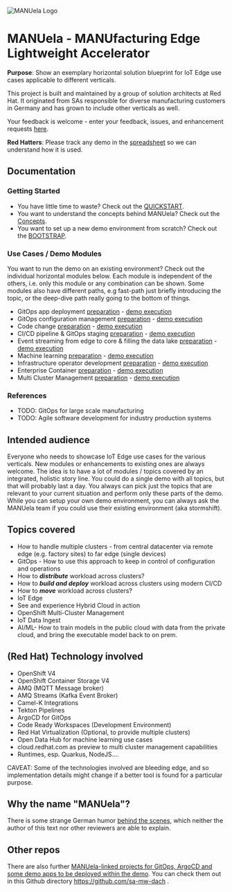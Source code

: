 ![MANUela Logo](./docs/images/logo.png)

# MANUela - MANUfacturing Edge Lightweight Accelerator

**Purpose**: Show an exemplary horizontal solution blueprint for IoT Edge use cases applicable to different verticals.

This project is built and maintained by a group of solution architects at Red Hat. It originated from SAs responsible for diverse manufacturing customers in Germany and has grown to include other verticals as well.

Your feedback is welcome - enter your feedback, issues, and enhancement requests [here](https://github.com/sa-mw-dach/manuela/issues).

**Red Hatters**: Please track any demo in the [spreadsheet](https://docs.google.com/spreadsheets/d/17846bqUPEbXUmJ2i6KUYJ_k0yiJWmVW4flhKb83WDA4/edit#gid=0) so we can understand how it is used.


## Documentation

### Getting Started
- You have little time to waste? Check out the [QUICKSTART](./docs/QUICKSTART.md).
- You want to understand the concepts behind MANUela? Check out the [Concepts](./docs/concepts.md).
- You want to set up a new demo environment from scratch? Check out the [BOOTSTRAP](./docs/BOOTSTRAP.md).

### Use Cases / Demo Modules
You want to run the demo on an existing environment? Check out the individual horizontal modules below. Each module is independent of the others, i.e. only this module or any combination can be shown. Some modules also have different paths, e.g fast-path just briefly introducing the topic, or the deep-dive path really going to the bottom of things.
- GitOps app deployment [preparation](./docs/module-app-deployment.md#Demo-preparation) - [demo execution](./docs/module-app-deployment.md#Demo-execution)
- GitOps configuration management [preparation](./docs/module-configuration-management.md#Demo-preparation) - [demo execution](./docs/module-configuration-management.md#Demo-execution)
- Code change [preparation](./docs/module-code-change.md#Demo-preparation) - [demo execution](./docs/module-code-change.md#demo-execution)
-  CI/CD pipeline & GitOps staging [preparation](./docs/module-ci-cd-pipeline.md#Demo-preparation) - [demo execution](./docs/module-ci-cd-pipeline.md#Demo-execution)
- Event streaming from edge to core & filling the data lake [preparation](./docs/module-event-streaming.md#Demo-preparation) - [demo execution](./docs/module-event-streaming.md#Demo-execution)
- Machine learning [preparation](./docs/module-machine-learning.md#Demo-preparation) - [demo execution](./docs/module-machine-learning.md#Demo-execution)
- Infrastructure operator development [preparation](./docs/module-infrastructure-operator-development.md#Demo-preparation) - [demo execution](./docs/module-infrastructure-operator-development.md#Demo-execution)
- Enterprise Container [preparation](./docs/module-enterprise-container.md#Demo-preparation) - [demo execution](./docs/module-enterprise-container.md#Demo-execution)
- Multi Cluster Management [preparation](./docs/module-multicluster.md#Demo-preparation) - [demo execution](./docs/module-multicluster.md#Demo-execution)

### References
- TODO: GitOps for large scale manufacturing
- TODO: Agile software development for industry production systems


## Intended audience
Everyone who needs to showcase IoT Edge use cases for the various verticals. New modules or enhancements to existing ones are always welcome.
The idea is to have a lot of modules / topics covered by an integrated, holistic story line. You could do a single demo with all topics, but that will probably last a day. You always can pick just the topics that are relevant to your current situation and perform only these parts of the demo.
While you can setup your own demo environment, you can always ask the MANUela team if you could use their existing environment (aka stormshift).


## Topics covered
- How to handle multiple clusters - from central datacenter via remote edge (e.g. factory sites) to far edge (single devices)
- GitOps - How to use this approach to keep in control of configuration and operations
- How to ***distribute*** workload across clusters?
- How to ***build and deploy*** workload across clusters using modern CI/CD
- How to ***move*** workload across clusters?
- IoT Edge
- See and experience Hybrid Cloud in action
- OpenShift Multi-Cluster Management
- IoT Data Ingest 
- AI/ML- How to train models in the public cloud with data from the private cloud, and bring the executable model back to on prem.


## (Red Hat) Technology involved
- OpenShift V4
- OpenShift Container Storage V4
- AMQ (MQTT Message broker)
- AMQ Streams (Kafka Event Broker)
- Camel-K Integrations
- Tekton Pipelines
- ArgoCD for GitOps
- Code Ready Workspaces (Development Environment)
- Red Hat Virtualization (Optional, to provide multiple clusters)
- Open Data Hub for machine learning use cases
- cloud.redhat.com as preview to multi cluster management capabilities
- Runtimes, esp. Quarkus, NodeJS....

CAVEAT: Some of the technologies involved are bleeding edge, and so implementation details might change if a better tool is found for a particular purpose.  


## Why the name "MANUela"?
There is some strange German humor [behind the scenes](https://www.youtube.com/watch?v=ZiY5FBI_5D8), which neither the author of this text nor other reviewers are able to explain.


## Other repos
There are also further [MANUela-linked projects for GitOps, ArgoCD and some demo apps to be deployed within the demo](docs/repo-structure.md).
You can check them out in this Github directory https://github.com/sa-mw-dach .
